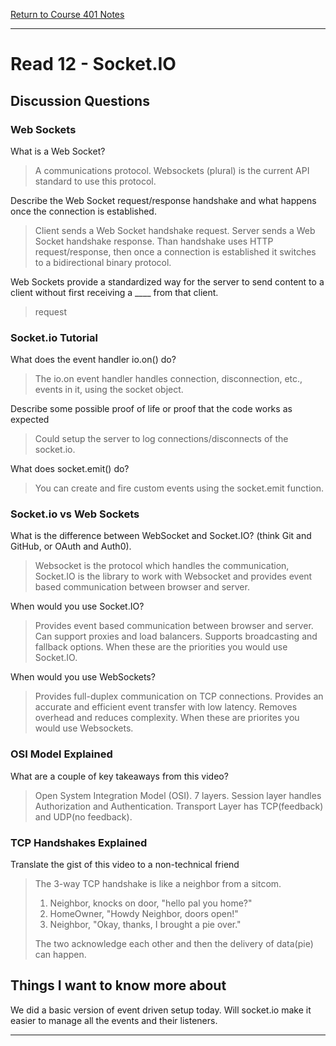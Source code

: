 [Return to Course 401 Notes](https://KrisDunning.github.io/401-Reading-Notes)

-----

# Read 12 - Socket.IO

## Discussion Questions

### Web Sockets

What is a Web Socket?
>A communications protocol. Websockets (plural) is the current API standard to use this protocol. 

Describe the Web Socket request/response handshake and what happens once the connection is established.
> Client sends a Web Socket handshake request. Server sends a Web Socket handshake response. Than handshake uses HTTP request/response, then once a connection is established it switches to a bidirectional binary protocol.

Web Sockets provide a standardized way for the server to send content to a client without first receiving a ____ from that client.
> request

### Socket.io Tutorial

What does the event handler io.on() do?
> The io.on event handler handles connection, disconnection, etc., events in it, using the socket object.

Describe some possible proof of life or proof that the code works as expected
> Could setup the server to log connections/disconnects of the socket.io.

What does socket.emit() do?
>You can create and fire custom events using the socket.emit function.

### Socket.io vs Web Sockets

What is the difference between WebSocket and Socket.IO? (think Git and GitHub, or OAuth and Auth0).
> Websocket is the protocol which handles the communication, Socket.IO is the library to work with Websocket and provides event based communication between browser and server.

When would you use Socket.IO?
> Provides event based communication between browser and server. Can support proxies and load balancers. Supports broadcasting and fallback options. When these are the priorities you would use Socket.IO.

When would you use WebSockets?
> Provides full-duplex communication on TCP connections. Provides an accurate and efficient event transfer with low latency. Removes overhead and reduces complexity. When these are priorites you would use Websockets.

### OSI Model Explained

What are a couple of key takeaways from this video?
> Open System Integration Model (OSI). 7 layers. Session layer handles Authorization and Authentication. Transport Layer has TCP(feedback) and UDP(no feedback).

### TCP Handshakes Explained

Translate the gist of this video to a non-technical friend
> The 3-way TCP handshake is like a neighbor from a sitcom.
>
> 1) Neighbor, knocks on door, "hello pal you home?"
> 2) HomeOwner, "Howdy Neighbor, doors open!" 
> 3) Neighbor, "Okay, thanks, I brought a pie over."
>
> The two acknowledge each other and then the delivery of data(pie) can happen.

## Things I want to know more about

We did a basic version of event driven setup today. Will socket.io make it easier to manage all the events and their listeners. 

-----
